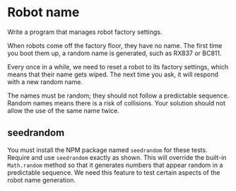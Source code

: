 # Robot name

Write a program that manages robot factory settings.

When robots come off the factory floor, they have no name. The first time you boot them up, a random name is generated, such as RX837 or BC811.

Every once in a while, we need to reset a robot to its factory settings, which means that their name gets wiped. The next time you ask, it will respond with a new random name.

The names must be random; they should not follow a predictable sequence. Random names means there is a risk of collisions. Your solution should not allow the use of the same name twice.

## seedrandom

You must install the NPM package named `seedrandom` for these tests. Require and use `seedrandom` exactly as shown. This will override the built-in `Math.random` method so that it generates numbers that appear random in a predictable sequence. We need this feature to test certain aspects of the robot name generation.